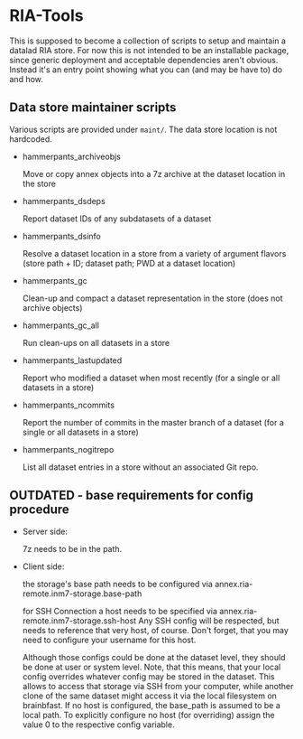 # RIA-Tools

This is supposed to become a collection of scripts to setup and maintain a
datalad RIA store. For now this is not intended to be an installable package,
since generic deployment and acceptable dependencies aren't obvious. Instead
it's an entry point showing what you can (and may be have to) do and how.


## Data store maintainer scripts

Various scripts are provided under `maint/`. The data store location is not hardcoded.

   - hammerpants_archiveobjs

     Move or copy annex objects into a 7z archive at the dataset location in the store

   - hammerpants_dsdeps

     Report dataset IDs of any subdatasets of a dataset

   - hammerpants_dsinfo

     Resolve a dataset location in a store from a variety of argument flavors (store path + ID; dataset path; PWD at a dataset location)

   - hammerpants_gc

     Clean-up and compact a dataset representation in the store (does not archive objects)

   - hammerpants_gc_all

     Run clean-ups on all datasets in a store

   - hammerpants_lastupdated

     Report who modified a dataset when most recently (for a single or all datasets in a store)

   - hammerpants_ncommits

     Report the number of commits in the master branch of a dataset (for a single or all datasets in a store)

   - hammerpants_nogitrepo

     List all dataset entries in a store without an associated Git repo.
     
     
## OUTDATED - base requirements for config procedure


- Server side:

    7z needs to be in the path.


- Client side:

    the storage's base path needs to be configured via
    annex.ria-remote.inm7-storage.base-path

    for SSH Connection a host needs to be specified via
annex.ria-remote.inm7-storage.ssh-host Any SSH config will be respected,
but needs to reference that very host, of course. Don't forget, that you may
need to configure your username for this host.

    Although those configs could be done at the dataset level, they should be
done at user or system level.  Note, that this means, that your local config
overrides whatever config may be stored in the dataset. This allows to access
that storage via SSH from your computer, while another clone of the same
dataset might access it via the local filesystem on brainbfast.  If no host is
configured, the base_path is assumed to be a local path. To explicitly
configure no host (for overriding) assign the value 0 to the respective config
variable.


